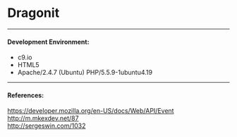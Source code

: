# Dragonit

----
#### Development Environment:
- c9.io
- HTML5
- Apache/2.4.7 (Ubuntu) PHP/5.5.9-1ubuntu4.19

----
#### References:
https://developer.mozilla.org/en-US/docs/Web/API/Event <br>
http://m.mkexdev.net/87 <br>
http://sergeswin.com/1032
